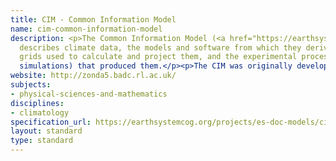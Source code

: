 ```yaml
---
title: CIM - Common Information Model
name: cim-common-information-model
description: <p>The Common Information Model (<a href="https://earthsystemcog.org/projects/es-doc-models/cim">CIM</a>)
  describes climate data, the models and software from which they derive, the geographic
  grids used to calculate and project them, and the experimental processes (typically
  simulations) that produced them.</p><p>The CIM was originally developed by the EU-funded Metafor Project. It is now maintained and developed by Earth Science Documentation (ES-DOC). The latest release dates from 2012. - See more at: http://www.dcc.ac.uk/resources/metadata-standards/cim-common-information-model#sthash.xAgKwZFR.dpuf</p>
website: http://zonda5.badc.rl.ac.uk/
subjects:
- physical-sciences-and-mathematics
disciplines:
- climatology
specification_url: https://earthsystemcog.org/projects/es-doc-models/cim_versions
layout: standard
type: standard
---
```


